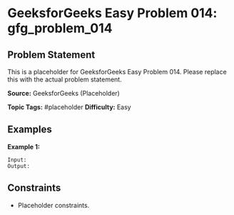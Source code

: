 # GeeksforGeeks Easy Problem 014: gfg_problem_014

## Problem Statement

This is a placeholder for GeeksforGeeks Easy Problem 014.
Please replace this with the actual problem statement.

**Source:** GeeksforGeeks (Placeholder)

**Topic Tags:** #placeholder
**Difficulty:** Easy

## Examples

**Example 1:**

```
Input:
Output:
```

## Constraints

- Placeholder constraints.
